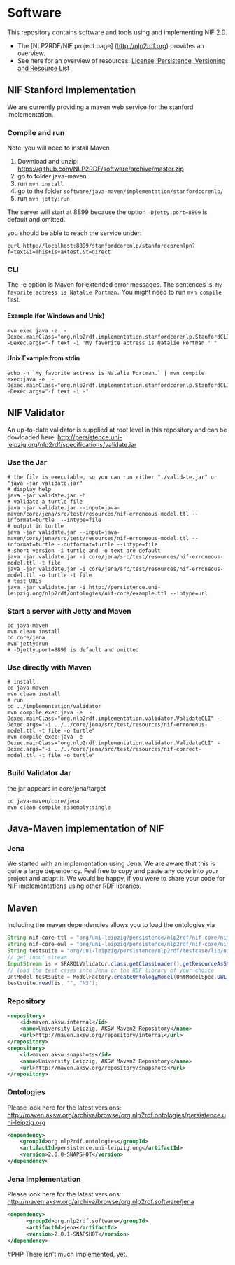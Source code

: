 Software
==========================
This repository contains software and tools using and implementing NIF 2.0.
* The [NLP2RDF/NIF project page] (http://nlp2rdf.org) provides an overview.
* See here for an overview of resources: [License, Persistence, Versioning and Resource List](http://persistence.uni-leipzig.org/nlp2rdf/specification/version.html)  

## NIF Stanford Implementation
We are currently providing a maven web service for the stanford implementation.

### Compile and run
Note: you will need to install Maven

1. Download and unzip: https://github.com/NLP2RDF/software/archive/master.zip
2. go to folder java-maven
3. run `mvn install`
4. go to the folder `software/java-maven/implementation/stanfordcorenlp/`
5. run `mvn jetty:run`

The server will start at 8899 because the option `-Djetty.port=8899` is default and omitted.

you should be able to reach the service under:
```Shell
curl http://localhost:8899/stanfordcorenlp/stanfordcorenlpn?f=text&i=This+is+a+test.&t=direct
```

### CLI
The -e option is Maven for extended error messages.
The sentences is: `My favorite actress is Natalie Portman.`
You might need to run `mvn compile` first.

#### Example (for Windows and Unix)

```Shell
mvn exec:java -e  -Dexec.mainClass="org.nlp2rdf.implementation.stanfordcorenlp.StanfordCLI" -Dexec.args="-f text -i 'My favorite actress is Natalie Portman.' "
```


#### Unix Example from stdin
```Shell
echo -n `My favorite actress is Natalie Portman.` | mvn compile exec:java -e  -Dexec.mainClass="org.nlp2rdf.implementation.stanfordcorenlp.StanfordCLI" -Dexec.args="-f text -i -"
```



## NIF Validator
An up-to-date validator is supplied at root level in this repository and can be dowloaded here: http://persistence.uni-leipzig.org/nlp2rdf/specifications/validate.jar


### Use the Jar
```Shell
# the file is executable, so you can run either "./validate.jar" or "java -jar validate.jar"
# display help
java -jar validate.jar -h
# validate a turtle file
java -jar validate.jar --input=java-maven/core/jena/src/test/resources/nif-erroneous-model.ttl --informat=turtle  --intype=file
# output in turtle
java -jar validate.jar --input=java-maven/core/jena/src/test/resources/nif-erroneous-model.ttl --informat=turtle --outformat=turtle --intype=file
# short version -i turtle and -o text are default
java -jar validate.jar -i core/jena/src/test/resources/nif-erroneous-model.ttl -t file
java -jar validate.jar -i core/jena/src/test/resources/nif-erroneous-model.ttl -o turtle -t file
# test URLs
java -jar validate.jar -i http://persistence.uni-leipzig.org/nlp2rdf/ontologies/nif-core/example.ttl --intype=url
```

### Start a server with Jetty and Maven
```Shell
cd java-maven
mvn clean install
cd core/jena
mvn jetty:run 
# -Djetty.port=8899 is default and omitted
```

### Use directly with Maven
```Shell
# install
cd java-maven
mvn clean install
# run
cd ../implementation/validator
mvn compile exec:java -e  -Dexec.mainClass="org.nlp2rdf.implementation.validator.ValidateCLI" -Dexec.args="-i ../../core/jena/src/test/resources/nif-erroneous-model.ttl -t file -o turtle"
mvn compile exec:java -e  -Dexec.mainClass="org.nlp2rdf.implementation.validator.ValidateCLI" -Dexec.args="-i ../../core/jena/src/test/resources/nif-correct-model.ttl -t file -o turtle"
```

### Build Validator Jar 
the jar appears in core/jena/target
```hell
cd java-maven/core/jena
mvn clean compile assembly:single
```
## Java-Maven implementation of NIF

### Jena
We started with an implementation using Jena. We are aware that this is quite a large dependency. Feel free to copy and paste any code into your project and adapt it.
We would be happy, if you were to share your code for NIF implementations using other RDF libraries. 

## Maven
Including the maven dependencies allows you to load the ontologies via 
```Java
String nif-core-ttl = "org/uni-leipzig/persistence/nlp2rdf/nif-core/nif-core.ttl" ;
String nif-core-owl = "org/uni-leipzig/persistence/nlp2rdf/nif-core/nif-core.owl" ;
String testsuite = "org/uni-leipzig/persistence/nlp2rdf/testcase/lib/nif-2.0-suite.ttl" ;
// get input stream
InputStream is = SPARQLValidator.class.getClassLoader().getResourceAsStream(testsuite);
// load the test cases into Jena or the RDF library of your choice
OntModel testsuite = ModelFactory.createOntologyModel(OntModelSpec.OWL_DL_MEM, ModelFactory.createDefaultModel());
testsuite.read(is, "", "N3");
```

### Repository
```XML
<repository>
    <id>maven.aksw.internal</id>
    <name>University Leipzig, AKSW Maven2 Repository</name>
    <url>http://maven.aksw.org/repository/internal</url>
</repository>
<repository>
    <id>maven.aksw.snapshots</id>
    <name>University Leipzig, AKSW Maven2 Repository</name>
    <url>http://maven.aksw.org/repository/snapshots</url>
</repository>
```
### Ontologies
Please look here for the latest versions: http://maven.aksw.org/archiva/browse/org.nlp2rdf.ontologies/persistence.uni-leipzig.org
```XML
<dependency>
    <groupId>org.nlp2rdf.ontologies</groupId>
    <artifactId>persistence.uni-leipzig.org</artifactId>
    <version>2.0.0-SNAPSHOT</version>
</dependency>
```

### Jena Implementation
Please look here for the latest versions: http://maven.aksw.org/archiva/browse/org.nlp2rdf.software/jena
```XML
<dependency>
      <groupId>org.nlp2rdf.software</groupId>
      <artifactId>jena</artifactId>
      <version>2.0.1-SNAPSHOT</version>
</dependency>
```

#PHP
There isn't much implemented, yet.
